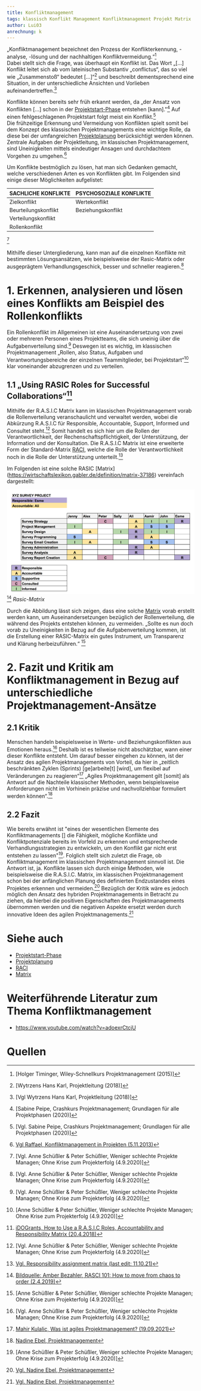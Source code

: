 ```yaml
---
title: Konfliktmanagement
tags: klassisch Konflikt Management Konfliktmanagement Projekt Matrix
author: Lui03
anrechnung: k
---
```


„Konfliktmanagement bezeichnet den Prozess der Konflikterkennung, -analyse, -lösung und der nachhaltigen Konfliktvermeidung.“[^1]  
Dabei stellt sich die Frage, was überhaupt ein Konflikt ist.
Das Wort „[…] Konflikt leitet sich ab vom lateinischen Substantiv „conflictus“, das so viel wie „Zusammenstoß“ bedeutet […]“[^2]
und beschreibt dementsprechend eine Situation, in der unterschiedliche Ansichten und Vorlieben aufeinandertreffen.[^3]

Konflikte können bereits sehr früh erkannt werden, da „der Ansatz von Konflikten […] 
schon in der [Projektstart-Phase](Projektphasen_klassisch.md) entstehen [kann]."[^4]
Auf einen fehlgeschlagenen Projektstart folgt meist ein Konflikt.[^5]  
Die frühzeitige Erkennung und Vermeidung von Konflikten spielt somit bei dem Konzept des klassischen Projektmanagements eine wichtige Rolle, 
da diese bei der umfangreichen [Projektplanung](Projektplanung.md) berücksichtigt werden können.  
Zentrale Aufgaben der Projektleitung, im klassischen Projektmanagement, sind Uneinigkeiten mittels eindeutiger Ansagen und durchdachtem Vorgehen zu umgehen.[^6]

Um Konflikte bestmöglich zu lösen, hat man sich Gedanken gemacht, welche verschiedenen Arten es von Konflikten gibt. 
Im Folgenden sind einige dieser Möglichkeiten aufgelistet:

| SACHLICHE KONFLIKTE  | PSYCHOSOZIALE KONFLIKTE |
| ---------------------| ---------------------- |
| Zielkonflikt         | Wertekonflikt          |
| Beurteilungskonflikt | Beziehungskonflikt     |
| Verteilungskonflikt  |                        |
| Rollenkonflikt       |                        |

[^7]
 
Mithilfe dieser Untergliederung, kann man auf die einzelnen Konflikte mit bestimmten Lösungsansätzen, wie beispielsweise der Rasic-Matrix oder ausgeprägtem Verhandlungsgeschick, besser und schneller reagieren.[^7]



# 1. Erkennen, analysieren und lösen eines Konflikts am Beispiel des Rollenkonflikts

Ein Rollenkonflikt im Allgemeinen ist eine Auseinandersetzung von zwei oder mehreren Personen eines Projektteams,
die sich uneinig über die Aufgabenverteilung sind.[^7]
Deswegen ist es wichtig, im klassischen Projektmanagement 
„Rollen, also Status, Aufgaben und Verantwortungsbereiche der einzelnen Teammitglieder, bei Projektstart“[^8] klar voneinander abzugrenzen und zu verteilen.

## 1.1 „Using RASIC Roles for Successful Collaborations“[^9]

Mithilfe der R.A.S.I.C Matrix kann im klassischen Projektmanagement vorab die Rollenverteilung veranschaulicht und verwaltet werden,
wobei die Abkürzung R.A.S.I.C für Responsible, Accountable, Support, Informed und Consultet steht.[^7]
Somit handelt es sich hier um die Rollen der Verantwortlichkeit, der Rechenschaftspflichtigkeit, der Unterstützung, der Information und der Konsultation.
Die R.A.S.I.C Matrix ist eine erweiterte Form der Standard-Matrix [RACI](RACI.md),
welche die Rolle der Verantwortlichkeit noch in die Rolle der Unterstützung unterteilt.[^10]

Im Folgenden ist eine solche RASIC [Matrix] (https://wirtschaftslexikon.gabler.de/definition/matrix-37186) vereinfach dargestellt:

![Rasic-Matrix](Konfliktmanagement/Rasic.Matrix.png) [^11]
*Rasic-Matrix*


Durch die Abbildung lässt sich zeigen, dass eine solche [Matrix](Matrix_Projektorganisation.md) vorab erstellt werden kann, um Auseinandersetzungen bezüglich der Rollenverteilung, die während des Projekts entstehen können, zu vermeiden. „Sollte es nun doch vorab zu Uneinigkeiten in Bezug auf die Aufgabenverteilung kommen, ist die Erstellung einer RASIC-Matrix ein gutes Instrument, um Transparenz und Klärung herbeizuführen.“ [^8]


# 2. Fazit und Kritik am Konfliktmanagement in Bezug auf unterschiedliche Projektmanagement-Ansätze

## 2.1 Kritik

Menschen handeln beispielsweise in Werte- und Beziehungskonflikten aus Emotionen heraus.[^7] Deshalb ist es teilweise nicht abschätzbar, wann einer dieser Konflikte entsteht. Um darauf besser eingehen zu können, ist der Ansatz des agilen Projektmanagements von Vorteil, da hier in „zeitlich beschränkten Zyklen (Sprints) [ge]arbeite[t] [wird], um flexibel auf Veränderungen zu reagieren“[^12] „Agiles Projektmanagement gilt [somit] als Antwort auf die Nachteile klassischer Methoden, wenn beispielsweise Anforderungen nicht im Vorhinein präzise und nachvollziehbar formuliert werden können“.[^13]

## 2.2 Fazit

Wie bereits erwähnt ist "eines der wesentlichen Elemente des Konfliktmanagements [] die Fähigkeit, mögliche Konflikte und Konfliktpotenziale bereits im Vorfeld zu erkennen und entsprechende Verhandlungsstrategien zu entwickeln, um den Konflikt gar nicht erst entstehen zu lassen"[^8]. Folglich stellt sich zuletzt die Frage, ob Konfliktmanagement im klassischen Projektmanagement sinnvoll ist. Die Antwort ist, ja. Konflikte lassen sich durch einige Methoden, wie beispielsweise die R.A.S.I.C. Matrix, im klassischen Projektmanagement schon bei der anfänglichen Planung des definierten Endzustandes eines Projektes erkennen und vermeiden.[^14] Bezüglich der Kritik wäre es jedoch möglich den Ansatz des hybriden Projektmanagements in Betracht zu ziehen, da hierbei die positiven Eigenschaften des Projektmanagements übernommen werden und die negativen Aspekte ersetzt werden durch innovative Ideen des agilen Projektmanagements.[^14]



# Siehe auch

* [Projektstart-Phase](Projektphasen_klassisch.md)
* [Projektplanung](Projektplanung.md)
* [RACI](RACI.md)
* [Matrix](Matrix_Projektorganisation.md)

# Weiterführende Literatur zum Thema Konfliktmanagement 

* https://www.youtube.com/watch?v=adoexrCtcjU

# Quellen

[^1]: [Holger Timinger, Wiley-Schnellkurs Projektmanagement (2015)]
[^2]: [Wytrzens Hans Karl, Projektleitung (2018)]
[^3]: [Vgl Wytrzens Hans Karl, Projektleitung (2018)]
[^4]: [Sabine Peipe, Crashkurs Projektmanagement; Grundlagen für alle Projektphasen (2020)]
[^5]: [Vgl. Sabine Peipe, Crashkurs Projektmanagement; Grundlagen für alle Projektphasen (2020)]
[^6]: [Vgl Raffael, Konfliktmanagement in Projekten (5.11.2013)](https://derwirtschaftsinformatiker.de/2013/11/05/projektmanagement/konfliktmanagement-in-projekten/)
[^7]: [Vgl. Anne Schüßler & Peter Schüßler, Weniger schlechte Projekte Managen; Ohne Krise zum Projekterfolg (4.9.2020)]
[^8]: [Anne Schüßler & Peter Schüßler, Weniger schlechte Projekte Managen; Ohne Krise zum Projekterfolg (4.9.2020)]
[^9]: [iDOGrants, How to Use a R.A.S.I.C Roles, Accountability and Responsibility Matrix (20.4.2018)](https://idogrants.org/2018/04/20/how-to-use-a-r-a-s-i-c-roles-accountability-and-responsibility-matrix/)
[^10]: [Vgl. Responsibility assignment matrix (last edit: 11.10.21)](https://en.wikipedia.org/wiki/Responsibility_assignment_matrix)
[^11]: [Bildquelle: Amber Bezahler, RASCI 101: How to move from chaos to order (2.4.2019)](https://medium.com/@abezahler/rasci-101-how-to-move-from-chaos-to-order-5b25db0869f4)
[^12]: [Mahir Kulalic, Was ist agiles Projektmanagement? (19.09.2021)](https://www.factro.de/blog/agiles-projektmanagement/)
[^13]: [Nadine Ebel, Projektmanagement](https://www.materna.de/Microsite/Monitor/DE/2020-01/Management-und-Strategie/pm-methoden/pm-methoden)
[^14]: [Vgl. Nadine Ebel, Projektmanagement](https://www.materna.de/Microsite/Monitor/DE/2020-01/Management-und-Strategie/pm-methoden/pm-methoden)


